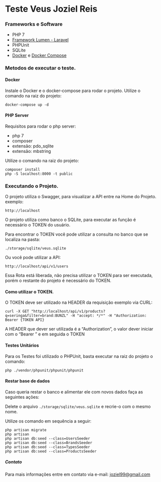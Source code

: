 # Teste Veus Joziel Reis

### Frameworks e Software

- PHP 7
- [Framework Lumen - Laravel](https://lumen.laravel.com/)
- PHPUnit
- SQLite
- [Docker](https://docs.docker.com/) e [Docker Compose](https://docs.docker.com/compose/)

### Metodos de executar o teste.

#### Docker
Instale o Docker e o docker-compose para rodar o projeto.
Utilize o comando na raiz do projeto:

    docker-compose up -d

#### PHP Server

Requisitos para rodar o php server:
- php 7
- composer
- extensão: pdo_sqlite
- extensão: mbstring


Utilize o comando na raiz do projeto:

    composer install
    php -S localhost:8000 -t public


### Executando o Projeto.

O projeto utiliza o Swagger, para visualizar a API entre na Home do Projeto. exemplo:

    http://localhost

O projeto utiliza como banco o SQLite, para executar as função é necessário o TOKEN do usuário.

Para encontrar o TOKEN você pode utilizar a consulta no banco que se localiza na pasta:

    ./storage/sqlite/veus.sqlite

Ou você pode utilizar a API:

    http://localhost/api/v1/users

Essa Rota está liberada, não precisa utilizar o TOKEN para ser executada, porém o restante do projeto é necessário do TOKEN.

#### Como utilizar o TOKEN.

O TOKEN deve ser utilizado na HEADER da requisição
exemplo via CURL:

    curl -X GET "http://localhost/api/v1/products?q=seringa&filter=brand:BUNZL" -H "accept: */*" -H "Authorization: Bearer {TOKEN API}

A HEADER que dever ser utilizada é a “Authorization”, o valor dever iniciar com o “Bearer ” e em seguida o TOKEN


#### Testes Unitários
Para os Testes foi utilizado o PHPUnit, basta executar na raiz do projeto o comando:

    php ./vendor/phpunit/phpunit/phpunit

#### Restar base de dados
Caso queria restar o banco e alimentar ele com novos dados faça as seguintes ações:

Delete o arquivo `./storage/sqlite/veus.sqlite` e recrie-o com o mesmo nome.

Utilize os comando em sequência a seguir:

    php artisan migrate
    php artisan 
    php artisan db:seed --class=UsersSeeder
    php artisan db:seed --class=BrandsSeeder
    php artisan db:seed --class=TypesSeeder
    php artisan db:seed --class=ProductsSeeder
    
    

##### Contato
Para mais informações entre em contato via e-mail: joziel99@gmail.com

